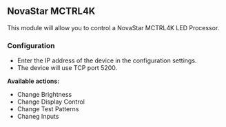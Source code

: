 ## NovaStar MCTRL4K
This module will allow you to control a NovaStar MCTRL4K LED Processor.

### Configuration
* Enter the IP address of the device in the configuration settings.
* The device will use TCP port 5200.

**Available actions:**
* Change Brightness 
* Change Display Control 
* Change Test Patterns 
* Chaneg Inputs 

